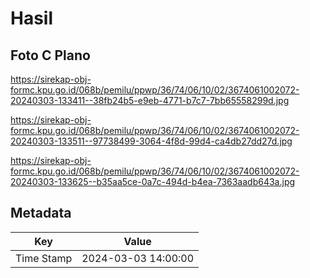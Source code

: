 # Hasil

## Foto C Plano

https://sirekap-obj-formc.kpu.go.id/068b/pemilu/ppwp/36/74/06/10/02/3674061002072-20240303-133411--38fb24b5-e9eb-4771-b7c7-7bb65558299d.jpg

https://sirekap-obj-formc.kpu.go.id/068b/pemilu/ppwp/36/74/06/10/02/3674061002072-20240303-133511--97738499-3064-4f8d-99d4-ca4db27dd27d.jpg

https://sirekap-obj-formc.kpu.go.id/068b/pemilu/ppwp/36/74/06/10/02/3674061002072-20240303-133625--b35aa5ce-0a7c-494d-b4ea-7363aadb643a.jpg


## Metadata

| Key        | Value               |
| ---------- | ------------------- |
| Time Stamp | 2024-03-03 14:00:00 |



